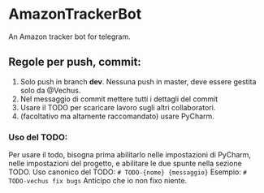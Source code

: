 # AmazonTrackerBot
An Amazon tracker bot for telegram.


## Regole per push, commit:
  1. Solo push in branch **dev**. Nessuna push in master, deve essere gestita solo da @Vechus.
  2. Nel messaggio di commit mettere tutti i dettagli del commit
  3. Usare il TODO per scaricare lavoro sugli altri collaboratori.
  4. (facoltativo ma altamente raccomandato) usare PyCharm.

### Uso del TODO:
  Per usare il todo, bisogna prima abilitarlo nelle impostazioni di PyCharm, nelle impostazioni del progetto, e abilitare le due spunte nella sezione TODO.
  Uso canonico del TODO: 
  ` # TODO-{nome} {messaggio} `
  Esempio:
  ` # TODO-vechus fix bugs `
  Anticipo che io non fixo niente.
